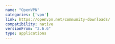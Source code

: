 ```yaml
---
name: "OpenVPN​"
categories: ['vpn']
link: https://openvpn.net/community-downloads/
compatibility: native
versionFrom: "2.6.6"
type: applications
---
```


